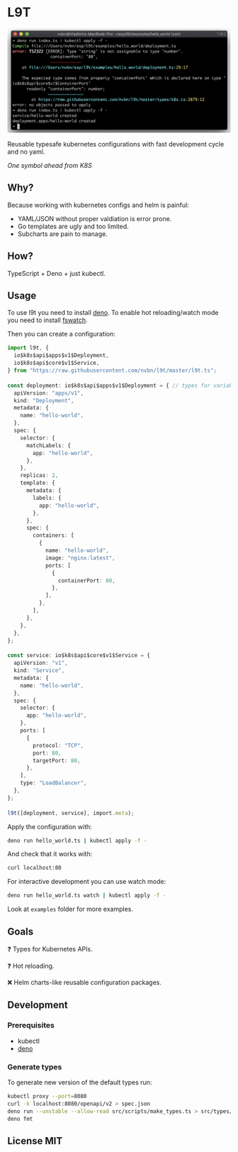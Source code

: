 # L9T

![screenshot](https://raw.githubusercontent.com/nvbn/l9t/master/screenshot.png)

Reusable typesafe kubernetes configurations with fast development cycle and no yaml.

*One symbol ahead from K8S*

## Why?

Because working with kubernetes configs and helm is painful:

* YAML/JSON without proper valdiation is error prone.
* Go templates are ugly and too limited.
* Subcharts are pain to manage.

## How?

TypeScript + Deno + just kubectl.

## Usage

To use l9t you need to install [deno](https://deno.land/manual/getting_started/installation).
To enable hot reloading/watch mode you need to install [fswatch](https://github.com/emcrisostomo/fswatch).

Then you can create a configuration:

```typescript
import l9t, {
  io$k8s$api$apps$v1$Deployment,
  io$k8s$api$core$v1$Service,
} from "https://raw.githubusercontent.com/nvbn/l9t/master/l9t.ts";

const deployment: io$k8s$api$apps$v1$Deployment = { // types for variables aren't required but useful for ides
  apiVersion: "apps/v1",
  kind: "Deployment",
  metadata: {
    name: "hello-world",
  },
  spec: {
    selector: {
      matchLabels: {
        app: "hello-world",
      },
    },
    replicas: 2,
    template: {
      metadata: {
        labels: {
          app: "hello-world",
        },
      },
      spec: {
        containers: [
          {
            name: "hello-world",
            image: "nginx:latest",
            ports: [
              {
                containerPort: 80,
              },
            ],
          },
        ],
      },
    },
  },
};

const service: io$k8s$api$core$v1$Service = {
  apiVersion: "v1",
  kind: "Service",
  metadata: {
    name: "hello-world",
  },
  spec: {
    selector: {
      app: "hello-world",
    },
    ports: [
      {
        protocol: "TCP",
        port: 80,
        targetPort: 80,
      },
    ],
    type: "LoadBalancer",
  },
};

l9t([deployment, service], import.meta);
```

Apply the configuration with:

```bash
deno run hello_world.ts | kubectl apply -f -
```

And check that it works with:

```bash
curl localhost:80
```

For interactive development you can use watch mode:

```bash
deno run hello_world.ts watch | kubectl apply -f -
```

Look at `examples` folder for more examples.

## Goals

❓ Types for Kubernetes APIs.

❓ Hot reloading.

❌ Helm charts-like reusable configuration packages.

## Development

### Prerequisites

* kubectl
* [deno](https://deno.land/manual/getting_started/installation)

### Generate types

To generate new version of the default types run:

```bash
kubectl proxy --port=8080
curl -k localhost:8080/openapi/v2 > spec.json
deno run --unstable --allow-read src/scripts/make_types.ts > src/types/k8s.ts
deno fmt
```

## License MIT
